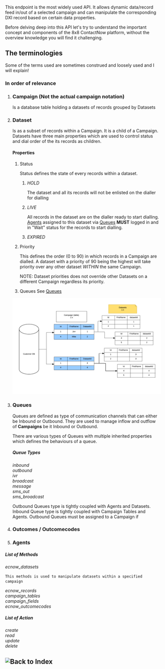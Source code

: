 This endpoint is the most widely used API. It allows dynamic data/record feed in/out
of a selected campaign and can manipulate the corresponding DXI record based on certain data properties.

Before delving deep into this API let's try to understand the important concept and 
components of the 8x8 ContactNow platform, without the overview knowledge you will
find it challenging.

## The terminologies
Some of the terms used are sometimes construed and loosely used and I will explain!

### In order of relevance

1. ### Campaign (Not the actual __campaign__ notation)

    Is a database table holding a datasets of records grouped by Datasets

2. ### Dataset

    Is as a subset of records within a Campaign. It is a child of a Campaign. 
    Datasets have three main properties which are used to control status and dial order of the its records as children.

    #### Properties

    1. Status

        Status defines the state of every records within a dataset.

        1. *HOLD*

            The dataset and all its records will not be enlisted on the dialler for dialling
        2. *LIVE*

            All records in the dataset are on the dialler ready to start dialling.
            [Agents](#queues) assigned to this dataset via [Queues](#queues) **MUST** logged in and in "Wait"
            status for the records to start dialling.

        3. *EXPIRED*

    2. Priority
        
        This defines the order (0 to 90) in which records in a Campaign are dialled.
        A dataset with a priority of 90 being the highest will take priority over
        any other dataset *WITHIN* the same Campaign.

        NOTE: 
            Dataset priorities does not override other Datasets on a different Campaign regardless
            its priority.
    
    3. Queues
        See [Queues](#queues)
    
    ![CampaignAndDatasetAnalogy](https://raw.githubusercontent.com/8x8-dxi/ContactNowAPI/master/images/CampaignsTables&Datasets.png)

3. ### Queues

    Queues are defined as type of communication channels that can either be Inbound or Outbound.
    They are used to manage inflow and outflow of **Campaigns** be it Inbound or Outbound.

    There are various types of Queues with multiple inherited properties which defines
    the behaviours of a queue.
    ##### Queue Types
    *inbound*<br>
    *outbound*<br>
    *ivr*<br>
    *broadcast*<br>
    *message*<br>
    *sms_out*<br>
    *sms_broadcast*<br>

    Outbound Queues type is tightly coupled with Agents and Datasets. 
    Inbound Queue type is tightly coupled with Campaign Tables and Agents.
    Outbound Queues must be assigned to a Campaign if 

4. ### Outcomes / Outcomecodes
4. ### Agents



##### List of Methods
*ecnow_datasets*<br>

    This methods is used to manipulate datasets within a specified campaign

*ecnow_records*<br>
*campaign_tables*<br>
*campaign_fields*<br>
*ecnow_outcomecodes*<br>

##### List of Action
*create*<br>
*read*<br>
*update*<br>
*delete*<br>


## ![Back to Index](https://github.com/8x8-dxi/ContactNowAPI/wiki)